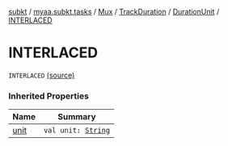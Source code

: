 [subkt](../../../../index.md) / [myaa.subkt.tasks](../../../index.md) / [Mux](../../index.md) / [TrackDuration](../index.md) / [DurationUnit](index.md) / [INTERLACED](./-i-n-t-e-r-l-a-c-e-d.md)

# INTERLACED

`INTERLACED` [(source)](https://github.com/Myaamori/SubKt/blob/0.1.8/src/main/kotlin/myaa/subkt/tasks/muxtask.kt#L145)

### Inherited Properties

| Name | Summary |
|---|---|
| [unit](unit.md) | `val unit: `[`String`](https://kotlinlang.org/api/latest/jvm/stdlib/kotlin/-string/index.html) |
